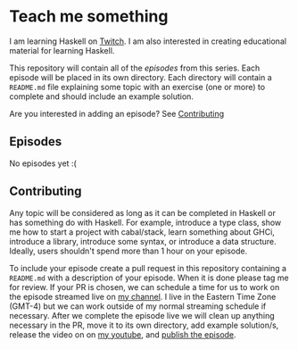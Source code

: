 # Teach me something

I am learning Haskell on [Twitch][twitch]. I am also interested in creating
educational material for learning Haskell.

This repository will contain all of the _episodes_ from this series. Each
episode will be placed in its own directory. Each directory will contain a
`README.md` file explaining some topic with an exercise (one or more) to
complete and should include an example solution.

Are you interested in adding an episode? See [Contributing](#contributing)

## Episodes

No episodes yet :(

## Contributing

Any topic will be considered as long as it can be completed in Haskell or has
something do with Haskell. For example, introduce a type class, show me how to
start a project with cabal/stack, learn something about GHCi, introduce a
library, introduce some syntax, or introduce a data structure. Ideally, users
shouldn't spend more than 1 hour on your episode.

To include your episode create a pull request in this repository containing a
`README.md` with a description of your episode. When it is done please tag me
for review. If your PR is chosen, we can schedule a time for us to work on the
episode streamed live on [my channel][twitch]. I live in the Eastern Time Zone
(GMT-4) but we can work outside of my normal streaming schedule if necessary.
After we complete the episode live we will clean up anything necessary in the
PR, move it to its own directory, add example solution/s, release the video on
on [my youtube][youtube], and [publish the episode](#episodes).

<!-- Useful links -->
[twitch]: https://twitch.tv/chiroptical
[youtube]: https://www.youtube.com/channel/UCndlCtPeYygdGZ9UUKdehbw
